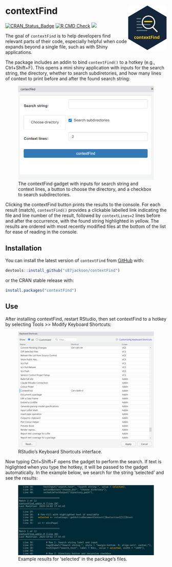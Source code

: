 
<!-- README.md is generated from README.Rmd. Please edit that file -->

# contextFind <img src="man/figures/logo.svg" align="right" width="120"/>

<!-- badges: start -->

[![CRAN_Status_Badge](https://www.r-pkg.org/badges/version/contextFind)](https://cran.r-project.org/package=contextFind)
[![R CMD
Check](https://github.com/s87jackson/contextFind/actions/workflows/R-CMD-check.yaml/badge.svg)](https://github.com/s87jackson/contextFind/actions/workflows/R-CMD-check.yaml)
[![](https://cranlogs.r-pkg.org/badges/grand-total/contextFind)](https://CRAN.R-project.org/package=contextFind)

<!-- badges: end -->

The goal of `contextFind` is to help developers find relevant parts of
their code, especially helpful when code expands beyond a single file,
such as with Shiny applications.

The package includes an addin to bind `contextFind()` to a hotkey (e.g.,
Ctrl+Shift+F). This opens a mini shiny application with inputs for the
search string, the directory, whether to search subdiretories, and how
many lines of context to print before and after the found search string:

<figure>
<img src="inst/images/miniPage.png"
alt="The contextFind gadget with inputs for search string and context lines, a button to choose the directory, and a checkbox to search subdirectories." />
<figcaption aria-hidden="true">The contextFind gadget with inputs for
search string and context lines, a button to choose the directory, and a
checkbox to search subdirectories.</figcaption>
</figure>

Clicking the contextFind button prints the results to the console. For
each result (match), `contextFind()` provides a clickable labelled link
indicating the file and line number of the result, followed by
`contextLines=2` lines before and after the occurrence, with the found
string highlighted in yellow. The results are ordered with most recently
modified files at the bottom of the list for ease of reading in the
console.

## Installation

You can install the latest version of `contextFind` from
[GitHub](https://github.com/) with:

``` r
devtools::install_github("s87jackson/contextFind")
```

or the CRAN stable release with:

``` r
install.packages("contextFind")
```

## Use

After installing contextFind, restart RStudio, then set contextFind to a
hotkey by selecting Tools \>\> Modify Keyboard Shortcuts:

<figure>
<img src="inst/images/hotkey.png"
alt="RStudio’s Keyboard Shortcuts interface." />
<figcaption aria-hidden="true">RStudio’s Keyboard Shortcuts
interface.</figcaption>
</figure>

Now typing Ctrl+Shift+F opens the gadget to perform the search. If text
is higlighted when you type the hotkey, it will be passed to the gadget
automatically. In the example below, we search for the string ‘selected’
and see the results:

<figure>
<img src="inst/images/results.png"
alt="Example results for ‘selected’ in the package’s files." />
<figcaption aria-hidden="true">Example results for ‘selected’ in the
package’s files.</figcaption>
</figure>
